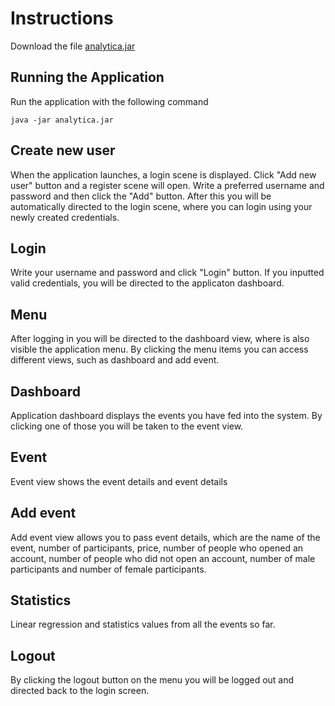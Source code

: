 # Instructions

Download the file [analytica.jar](https://github.com/MikaelTornwall/ot-harjoitustyo/releases/tag/week5)

## Running the Application

Run the application with the following command

`java -jar analytica.jar`

## Create new user

When the application launches, a login scene is displayed. Click "Add new user" button and a register scene will open. Write a preferred username and password and then click the "Add" button. After this you will be automatically directed to the login scene, where you can login using your newly created credentials.

## Login

Write your username and password and click "Login" button. If you inputted valid credentials, you will be directed to the applicaton dashboard.

## Menu

After logging in you will be directed to the dashboard view, where is also visible the application menu. By clicking the menu items you can access different views, such as dashboard and add event.

## Dashboard

Application dashboard displays the events you have fed into the system. By clicking one of those you will be taken to the event view.

## Event

Event view shows the event details and event details

## Add event

Add event view allows you to pass event details, which are the name of the event, number of participants, price, number of people who opened an account, number of people who did not open an account, number of male participants and number of female participants.

## Statistics

Linear regression and statistics values from all the events so far.

## Logout

By clicking the logout button on the menu you will be logged out and directed back to the login screen.
